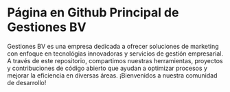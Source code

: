 # Página en Github Principal de Gestiones BV  

Gestiones BV es una empresa dedicada a ofrecer soluciones de marketing con enfoque en tecnológias innovadoras y servicios de gestión empresarial. A través de este repositorio, compartimos nuestras herramientas, proyectos y contribuciones de código abierto que ayudan a optimizar procesos y mejorar la eficiencia en diversas áreas. ¡Bienvenidos a nuestra comunidad de desarrollo!
